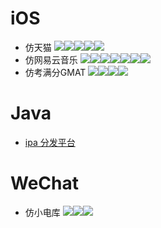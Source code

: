 # iOS
* 仿天猫
    ![](/iOS/Tmall/1.png)![](/iOS/Tmall/2.png)![](/iOS/Tmall/3.png)![](/iOS/Tmall/4.png)![](/iOS/Tmall/5.png)
* 仿网易云音乐
    ![](/iOS/Music163/1.png)![](/iOS/Music163/2.png)![](/iOS/Music163/3.png)![](/iOS/Music163/4.png)![](/iOS/Music163/5.png)![](/iOS/Music163/6.png)![](/iOS/Music163/7.png)
* 仿考满分GMAT
    ![](/iOS/KGMAT/1.png)![](/iOS/KGMAT/2.png)![](/iOS/KGMAT/3.png)![](/iOS/KGMAT/4.png)

# Java
* [ipa 分发平台](https://hublot.wang:8080)

# WeChat

* 仿小电库
	![](/WeChat/xiaodianku/1.png)![](/WeChat/xiaodianku/2.png)![](/WeChat/xiaodianku/3.png)
